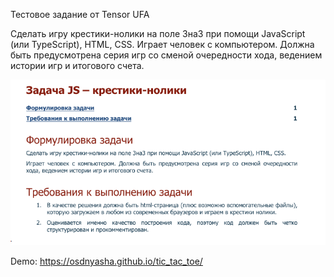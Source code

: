 Тестовое задание от Tensor UFA

Сделать игру крестики-нолики на поле 3на3 при помощи JavaScript (или TypeScript), HTML, CSS.
Играет человек с компьютером. Должна быть предусмотрена серия игр со сменой очередности
хода, ведением истории игр и итогового счета.

<img src="assets/img/task.png" alt="Task">

Demo: https://osdnyasha.github.io/tic_tac_toe/
